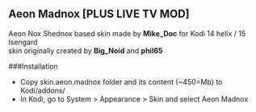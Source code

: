 ## Aeon Madnox [PLUS LIVE TV MOD] 



Aeon Nox Shednox based skin made by **Mike_Doc** for Kodi 14 helix / 15 Isengard  
skin originally created by **Big_Noid** and **phil65**

###Installation

* Copy skin.aeon.madnox folder and its content (~450=Mb) to Kodi/addons/
* In Kodi, go to System > Appearance > Skin and select Aeon Madnox

